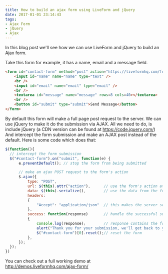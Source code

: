 ```yaml
---
title: How to build an ajax form using LiveForm and jQuery
date: 2017-01-01 23:14:43
tags:
- Ajax Form
- jQuery
- Ajax
---
```


In this blog post we'll see how we can use LiveForm and jQuery to build an Ajax form.

Take this form for example, it has a name, email and a message field.

```html
<form id="contact-form" method="post" action="https://liveformhq.com/form/27fb4351-d2f7-45d3-96ac-8dae0eda2d26">
    <input id="name" name="name" type="text" />
    <br />
    <input id="email" name="email" type="email" />
    <br />
    <textarea id="message" name="message" rows=8 cols=40></textarea>
    <br />
    <button id="submit" type="submit">Send Message</button>
</form>
```

By default this form will make a full page post request to the server. We can use jQuery to
make it do the submission via AJAX. All we need to do, is include jQuery (a CDN version can be found at https://code.jquery.com/)
And intercept the form submission and make an AJAX post instead of the default. Here is some code which does that:

```javascript
$(function(){
  // intercept the form submission
  $("#contact-form").on("submit", function(e) {
      e.preventDefault(); // stop the form from being submitted

      // make an ajax POST request to the form's action
      $.ajax({
          type: "POST",
          url: $(this).attr("action"),      // use the form's action attribute as the endpoint
          data: $(this).serialize(),        // use the data from the form
          headers:
          {
              "Accept": "application/json"  // this makes the server send you a JSON response
          },
          success: function(response)       // handle the successful submission of your POST
          {
              console.log(response);        // response contains the form submission that was just made
              alert("Thank you for your submission, we'll get back to you soon :)");
              $("#contact-form")[0].reset();// reset the form
          },
      });
  });
})
```

You can check out a full working demo at http://demos.liveformhq.com/ajax-form/
